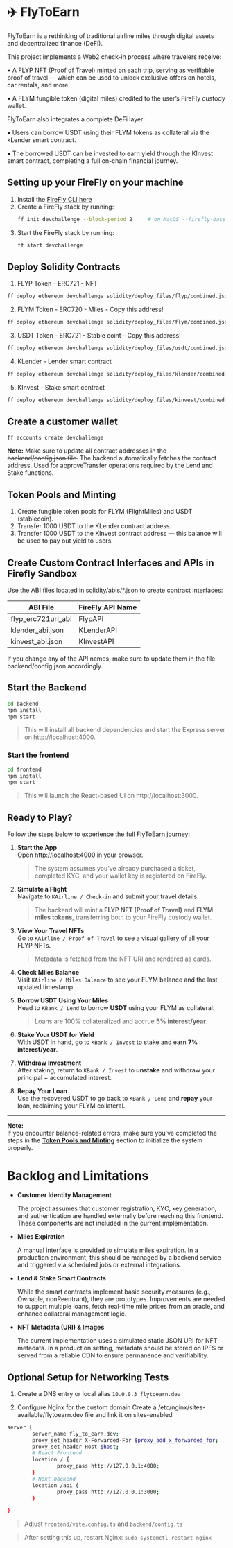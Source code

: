 # ✈️ FlyToEarn

FlyToEarn is a rethinking of traditional airline miles through digital assets and decentralized finance (DeFi).

This project implements a Web2 check-in process where travelers receive:

   •	A FLYP NFT (Proof of Travel) minted on each trip, serving as verifiable proof of travel — which can be used to unlock exclusive offers on hotels, car rentals, and more.

   •	A FLYM fungible token (digital miles) credited to the user’s FireFly custody wallet.

FlyToEarn also integrates a complete DeFi layer:

   •	Users can borrow USDT using their FLYM tokens as collateral via the kLender smart contract.

   •	The borrowed USDT can be invested to earn yield through the KInvest smart contract, completing a full on-chain financial journey.


## Setting up your FireFly on your machine

1. Install the [FireFly CLI here](https://github.com/hyperledger/firefly-cli?tab=readme-ov-file#install-the-cli)
2. Create a FireFly stack by running:
   ```bash
   ff init devchallenge --block-period 2     # on MacOS --firefly-base-port  5001 
   ```
3. Start the FireFly stack by running:
   ```bash
   ff start devchallenge
   ```

## Deploy Solidity Contracts

1. FLYP Token - ERC721 - NFT
```bash
ff deploy ethereum devchallenge solidity/deploy_files/flyp/combined.json
```

2. FLYM Token - ERC720 - Miles - Copy this address!
```bash
ff deploy ethereum devchallenge solidity/deploy_files/flym/combined.json
```

3. USDT Token - ERC721 - Stable coint - Copy this address!
```bash
ff deploy ethereum devchallenge solidity/deploy_files/usdt/combined.json
```

4. KLender - Lender smart contract 
```bash
ff deploy ethereum devchallenge solidity/deploy_files/klender/combined.json  "USDT_TOKEN_ADDRESS" "FLYM_TOTAL_ADDRESS" "SIGNING_KEY"
```

5. KInvest - Stake smart contract
```bash
ff deploy ethereum devchallenge solidity/deploy_files/kinvest/combined.json  "USDT_TOKEN_ADDRESS"
```

## Create a customer wallet 
```bash
ff accounts create devchallenge 
```

**Note:**
~~Make sure to update all contract addresses in the backend/config.json file.~~ 
The backend automatically fetches the contract address. Used for approveTransfer operations required by the Lend and Stake functions.

## Token Pools and Minting

1. Create fungible token pools for FLYM (FlightMiles) and USDT (stablecoin).
2. Transfer 1000 USDT to the KLender contract address.
3. Transfer 1000 USDT to the KInvest contract address — this balance will be used to pay out yield to users.

##  Create Custom Contract Interfaces and APIs in Firefly Sandbox

Use the ABI files located in solidity/abis/*.json to create contract interfaces:


| ABI File               | FireFly API Name |
|------------------------|------------------|
| flyp_erc721uri_abi     | FlypAPI           |
| klender_abi.json       | KLenderAPI        |
| kinvest_abi.json       | KInvestAPI        |

 If you change any of the API names, make sure to update them in the file backend/config.json accordingly.

## Start the Backend

```bash
cd backend
npm install
npm start
```
 > This will install all backend dependencies and start the Express server on http://localhost:4000. 


### Start the frontend
```bash 
cd frontend
npm install
npm start
```
   > This will launch the React-based UI on http://localhost:3000.


## Ready to Play?

Follow the steps below to experience the full FlyToEarn journey:

1. **Start the App**  
   Open [http://localhost:4000](http://localhost:4000) in your browser.  
   > The system assumes you’ve already purchased a ticket, completed KYC, and your wallet key is registered on FireFly.

2. **Simulate a Flight**  
   Navigate to `KAirline / Check-in` and submit your travel details.  
   > The backend will mint a **FLYP NFT (Proof of Travel)** and **FLYM miles tokens**, transferring both to your FireFly custody wallet.

3. **View Your Travel NFTs**  
   Go to `KAirline / Proof of Travel` to see a visual gallery of all your FLYP NFTs.  
   > Metadata is fetched from the NFT URI and rendered as cards.

4. **Check Miles Balance**  
   Visit `KAirline / Miles Balance` to see your FLYM balance and the last updated timestamp.

5. **Borrow USDT Using Your Miles**  
   Head to `KBank / Lend` to borrow **USDT** using your FLYM as collateral.  
   > Loans are 100% collateralized and accrue **5% interest/year**.

6. **Stake Your USDT for Yield**  
   With USDT in hand, go to `KBank / Invest` to stake and earn **7% interest/year**.

7. **Withdraw Investment**  
   After staking, return to `KBank / Invest` to **unstake** and withdraw your principal + accumulated interest.

8. **Repay Your Loan**  
   Use the recovered USDT to go back to `KBank / Lend` and **repay** your loan, reclaiming your FLYM collateral.

---

**Note:**  
If you encounter balance-related errors, make sure you’ve completed the steps in the **[Token Pools and Minting](#-token-pools-and-minting)** section to initialize the system properly.


# Backlog and Limitations
- **Customer Identity Management** 

   The project assumes that customer registration, KYC, key generation, and authentication are handled externally before reaching this frontend. These components are not included in the current implementation.


- **Miles Expiration** 

   A manual interface is provided to simulate miles expiration. In a production environment, this should be managed by a backend service and triggered via scheduled jobs or external integrations.


- **Lend & Stake Smart Contracts**

   While the smart contracts implement basic security measures (e.g., Ownable, nonReentrant), they are prototypes. Improvements are needed to support multiple loans, fetch real-time mile prices from an oracle, and enhance collateral management logic.


- **NFT Metadata (URI) & Images**

   The current implementation uses a simulated static JSON URI for NFT metadata. In a production setting, metadata should be stored on IPFS or served from a reliable CDN to ensure permanence and verifiability.


## Optional Setup for Networking Tests

1. Create a DNS entry or local alias
   `10.0.0.3 flytoearn.dev`

2.	Configure Nginx for the custom domain
Create a /etc/nginx/sites-available/flytoearn.dev file and link it on sites-enabled

```bash
server {
        server_name fly_to_earn.dev;
        proxy_set_header X-Forwarded-For $proxy_add_x_forwarded_for;
        proxy_set_header Host $host;
        # React Frontend
        location / {         
                proxy_pass http://127.0.0.1:4000;
        }
        # Next backend
        location /api {
                proxy_pass http://127.0.0.1:3000;
        }

}
```
   > Adjust `frontend/vite.config.ts` and `backend/config.ts`

   > After setting this up, restart Nginx: `sudo systemctl restart nginx`